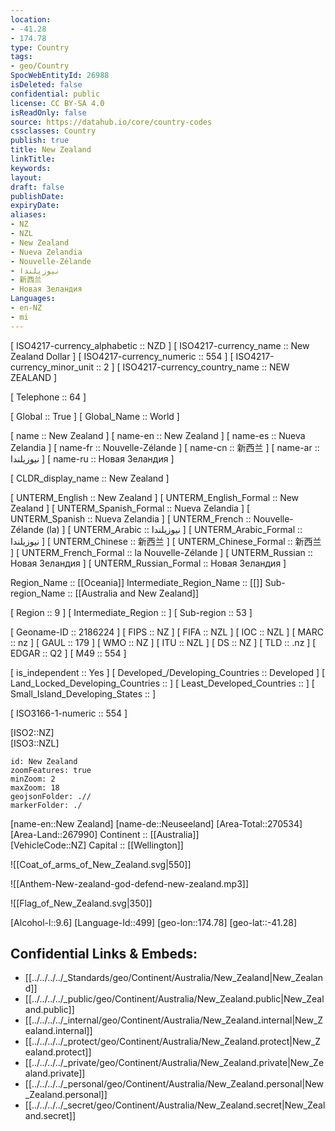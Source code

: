 ```yaml
---
location:
- -41.28
- 174.78
type: Country
tags:
- geo/Country
SpocWebEntityId: 26988
isDeleted: false
confidential: public
license: CC BY-SA 4.0
isReadOnly: false
source: https://datahub.io/core/country-codes
cssclasses: Country
publish: true
title: New Zealand
linkTitle: 
keywords: 
layout: 
draft: false
publishDate: 
expiryDate: 
aliases:
- NZ
- NZL
- New Zealand
- Nueva Zelandia
- Nouvelle-Zélande
- نيوزيلندا
- 新西兰
- Новая Зеландия
Languages:
- en-NZ
- mi
---
```



[	ISO4217-currency_alphabetic	 :: NZD ] 
[	ISO4217-currency_name	 :: New Zealand Dollar ] 
[	ISO4217-currency_numeric	 :: 554 ] 
[	ISO4217-currency_minor_unit	 :: 2 ] 
[	ISO4217-currency_country_name	 :: NEW ZEALAND ] 

[	Telephone	 :: 64 ] 

[	Global	 :: True ] 
[	Global_Name	 :: World ] 

[	name	 :: New Zealand ] 
[	name-en	 :: New Zealand ] 
[	name-es	 :: Nueva Zelandia ] 
[	name-fr	 :: Nouvelle-Zélande ] 
[	name-cn	 :: 新西兰 ] 
[	name-ar	 :: نيوزيلندا ] 
[	name-ru	 :: Новая Зеландия ] 

[	CLDR_display_name	 :: New Zealand ] 

[	UNTERM_English	 :: New Zealand ] 
[	UNTERM_English_Formal	 :: New Zealand ] 
[	UNTERM_Spanish_Formal	 :: Nueva Zelandia ] 
[	UNTERM_Spanish	 :: Nueva Zelandia ] 
[	UNTERM_French	 :: Nouvelle-Zélande (la) ] 
[	UNTERM_Arabic	 :: نيوزيلندا ] 
[	UNTERM_Arabic_Formal	 :: نيوزيلندا ] 
[	UNTERM_Chinese	 :: 新西兰 ] 
[	UNTERM_Chinese_Formal	 :: 新西兰 ] 
[	UNTERM_French_Formal	 :: la Nouvelle-Zélande ] 
[	UNTERM_Russian	 :: Новая Зеландия ] 
[	UNTERM_Russian_Formal	 :: Новая Зеландия ] 

Region_Name ::  [[Oceania]] 
Intermediate_Region_Name ::  [[]] 
Sub-region_Name ::  [[Australia and New Zealand]] 

[	Region	 :: 9 ] 
[	Intermediate_Region	 ::  ] 
[	Sub-region	 :: 53 ] 

[	Geoname-ID	 :: 2186224 ] 
[	FIPS	 :: NZ ] 
[	FIFA	 :: NZL ] 
[	IOC	 :: NZL ] 
[	MARC	 :: nz ] 
[	GAUL	 :: 179 ] 
[	WMO	 :: NZ ] 
[	ITU	 :: NZL ] 
[	DS	 :: NZ ] 
[	TLD	 :: .nz ] 
[	EDGAR	 :: Q2 ] 
[	M49	 :: 554 ] 

[	is_independent	 :: Yes ] 
[	Developed_/Developing_Countries	 :: Developed ] 
[	Land_Locked_Developing_Countries	 ::  ] 
[	Least_Developed_Countries	 ::  ] 
[	Small_Island_Developing_States	 ::  ] 

[	ISO3166-1-numeric	 :: 554 ] 



[ISO2::NZ]  
[ISO3::NZL]   
```leaflet
id: New Zealand
zoomFeatures: true 
minZoom: 2 
maxZoom: 18
geojsonFolder: .//
markerFolder: ./
```

[name-en::New Zealand] 
[name-de::Neuseeland] 
[Area-Total::270534] 
[Area-Land::267990] 
Continent :: [[Australia]]  
[VehicleCode::NZ] 
Capital :: [[Wellington]]  

![[Coat_of_arms_of_New_Zealand.svg|550]] 

![[Anthem-New-zealand-god-defend-new-zealand.mp3]] 

![[Flag_of_New_Zealand.svg|350]] 

[Alcohol-l::9.6] 
[Language-Id::499] 
[geo-lon::174.78] 
[geo-lat::-41.28] 



## Confidential Links & Embeds: 
- [[../../../../_Standards/geo/Continent/Australia/New_Zealand|New_Zealand]] 
- [[../../../../_public/geo/Continent/Australia/New_Zealand.public|New_Zealand.public]] 
- [[../../../../_internal/geo/Continent/Australia/New_Zealand.internal|New_Zealand.internal]] 
- [[../../../../_protect/geo/Continent/Australia/New_Zealand.protect|New_Zealand.protect]] 
- [[../../../../_private/geo/Continent/Australia/New_Zealand.private|New_Zealand.private]] 
- [[../../../../_personal/geo/Continent/Australia/New_Zealand.personal|New_Zealand.personal]] 
- [[../../../../_secret/geo/Continent/Australia/New_Zealand.secret|New_Zealand.secret]] 

